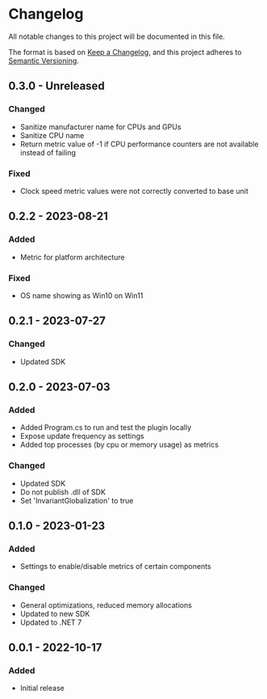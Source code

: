 # Changelog

All notable changes to this project will be documented in this file.

The format is based on [Keep a Changelog](https://keepachangelog.com/en/1.0.0/),
and this project adheres to [Semantic Versioning](https://semver.org/spec/v2.0.0.html).

## 0.3.0 - Unreleased

### Changed

- Sanitize manufacturer name for CPUs and GPUs
- Sanitize CPU name
- Return metric value of -1 if CPU performance counters are not available instead of failing

### Fixed

- Clock speed metric values were not correctly converted to base unit

## 0.2.2 - 2023-08-21

### Added

- Metric for platform architecture

### Fixed

- OS name showing as Win10 on Win11

## 0.2.1 - 2023-07-27

### Changed

- Updated SDK

## 0.2.0 - 2023-07-03

### Added

- Added Program.cs to run and test the plugin locally
- Expose update frequency as settings
- Added top processes (by cpu or memory usage) as metrics

### Changed

- Updated SDK
- Do not publish .dll of SDK
- Set 'InvariantGlobalization' to true

## 0.1.0 - 2023-01-23

### Added

- Settings to enable/disable metrics of certain components

### Changed

- General optimizations, reduced memory allocations
- Updated to new SDK
- Updated to .NET 7

## 0.0.1 - 2022-10-17

### Added

- Initial release
